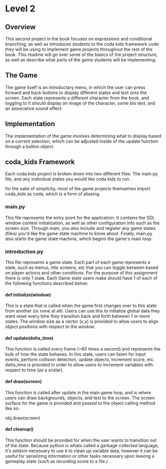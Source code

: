 # Level 2

## Overview

This second project in the book focuses on expressions and conditional branching, as well as introduces students to the coda kids framework code they will be using to implement game projects throughout the rest of the book. This readme will go over some of the basics of the project structure, as well as describe what parts of the game students will be implementing.

## The Game

The game itself is an introductary menu, in which the user can press forward and back buttons to display different states and text onto the screen. Each state represents a different character from the book, and toggling to it should display an image of the character, some bio text, and an associative sound effect.

## Implementation

The implementation of the game involves determining what to display based on a current selection, which can be adjusted inside of the update function through a button object.

## coda_kids Framework

Each coda kids project is broken down into two different files: The main.py file, and any individual states you would like coda kids to run.

for the sake of simplicity, most of the game projects themselves import coda_kids as coda, which is a form of aliasing.

### main.py

This file represents the entry point for the application. It contains the SDL window context initialization, as well as other configuration info such as the screen size. Through main, you also include and register any game states (files) you'd like the game state machine to know about. Finally, main.py also starts the game state machine, which begins the game's main loop.

### introduction.py

This file represents a game state. Each part of each game represents a state, such as menus, title screens, etc that you can toggle between based on player actions and other conditions. For the purpose of this assignment there is only 1 state. Each Game state users make should have 1 of each of the following functions described below:

#### def initialize(window)
This is a state that is called when the game first changes over to this state from another (or none at all). Users can use this to initialize global data they want reset every time they transition back and forth between 1 or more states. The window size as a vector (x,y) is provided to allow users to align object positions with respect to the window.

#### def update(delta_time)
This function is called every frame (~60 times a second) and represents the bulk of how the state behaves. In this state, users can listen for input events, perform collision detection, update objects, increment score, etc. delta_time is provided in order to allow users to increment variables with respect to time (as a scalar).

#### def draw(screen)
This function is called after update in the main game loop, and is where users can draw backgrounds, objects, and text to the screen. The screen surface for the game is provided and passed to the object calling method like so:

obj.draw(screen)

#### def cleanup()
This function should be provided for when the user wants to transition out of the state. Because python is whats called a garbage collected language, it's seldom necessary to use it to clean up variable data, however it can be useful for serializing information or other tasks necessary upon leaving a gameplay state (such as recording score to a file.)
